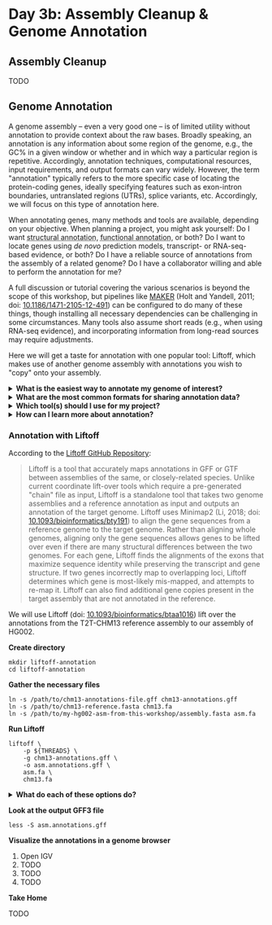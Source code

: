 # Day 3b: Assembly Cleanup & Genome Annotation


## Assembly Cleanup

TODO

## Genome Annotation

A genome assembly &ndash; even a very good one &ndash; is of limited utility
without annotation to provide context about the raw bases. Broadly speaking, an
annotation is any information about some region of the genome, e.g., the GC% in
a given window or whether and in which way a particular region is repetitive.
Accordingly, annotation techniques, computational resources, input requirements,
and output formats can vary widely.  However, the term "annotation" typically
refers to the more specific case of locating the protein-coding genes, ideally
specifying features such as exon-intron boundaries, untranslated regions (UTRs),
splice variants, etc. Accordingly, we will focus on this type of annotation
here.

When annotating genes, many methods and tools are available, depending on your
objective. When planning a project, you might ask yourself: Do I want
<abbr title="Structural annotation describes the structure of the gene or
transcript, e.g., exon-intron boundaries, UTRs, etc.">structural
annotation</abbr>, <abbr title="Functional annotation describes the known or
anticipated function, e.g., protein-coding, gene <X> or part of <X> gene family,
similar to <Y> organism's <Z> gene, etc.">functional annotation</abbr>, or both?
Do I want to locate genes using _de novo_ prediction models, transcript- or
RNA-seq-based evidence, or both? Do I have a reliable source of annotations from
the assembly of a related genome? Do I have a collaborator willing and able to
perform the annotation for me?

A full discussion or tutorial covering the various scenarios is beyond the scope
of this workshop, but pipelines like
[MAKER](https://yandell-lab.org/software/maker.html) (Holt and Yandell, 2011;
doi: [10.1186/1471-2105-12-491](https://doi.org/10.1186/1471-2105-12-491)) can
be configured to do many of these things, though installing all necessary
dependencies can be challenging in some circumstances. Many tools also assume
short reads (e.g., when using RNA-seq evidence), and incorporating information
from long-read sources may require adjustments.

Here we will get a taste for annotation with one popular tool: Liftoff, which
makes use of another genome assembly with annotations you wish to "copy" onto
your assembly.

<details>
	<summary>
		<strong>What is the easiest way to annotate my genome of interest?</strong>
	</summary>
	The easiest way to get a genome annotated is to have someone else do it. If
	sharing data with NCBI is possible and your assembly is the best option to
	represent your species of interest, they may be willing to annotate your
	genome for you using
	<a href="https://www.ncbi.nlm.nih.gov/genome/annotation_euk/process/">their pipeline</a>.
	Otherwise, finding a collaborator with expertise is a good option.
</details>

<details>
	<summary>
		<strong>What are the most common formats for sharing annotation data?</strong>
	</summary>
	The most common formats are
	<a href="https://genome.ucsc.edu/FAQ/FAQformat.html#format1">BED (Browser Extensible Data)</a>,
	<a href="https://gmod.org/wiki/GFF3">GFF (Generic Feature Format; v3)</a>,
	<a href="https://gmod.org/wiki/GFF2">GTF (General Transfer Format; a.k.a., deprecated GFF v2)</a>,
	and custom TSV (tab-separated value).
	<a href="http://genome.cse.ucsc.edu/goldenPath/help/wiggle.html">Wiggle</a>
	format and its variants are also common for displaying information in a genome
	browser.
</details>

<details>
	<summary>
		<strong>Which tool(s) should I use for my project?</strong>
	</summary>
	Annotation is a complex problem, and no single tool exists that can be
	universally recommended. A high-quality annotation plan often requires the
	use of may tools and/or complex pipelines, and the installation of many of
	these tools can be complicated, even for expert command-line users.
	Generally speaking, following the best-practice of those in your field or
	who work on the same taxa is a reasonable option. In some cases, tools
	specific to some set of organisms have been developed (e.g., <a
	href="https://funannotate.readthedocs.io/">Funannotate</a> for fungi).
	Recently, the <a href="https://github.com/Gaius-Augustus/BRAKER">BRAKER</a>
	team released version 3 of their pipeline for gene structure prediction
	(wrapping GeneMark-ES/ET & AUGUSTUS). If you have a trustworthy source of
	annotations from another assembly, you can consider <a
	href="https://github.com/agshumate/Liftoff">Liftoff</a> and <a
	href="https://github.com/ComparativeGenomicsToolkit/Comparative-Annotation-Toolkit">CAT</a>.
	<a
	href="https://www.ebi.ac.uk/interpro/about/interproscan/">InterProScan</a>
	can give you functional annotations relatively quickly. If you are able to
	share your data with NCBI and your assembly is the best assembly (or if the
	community agrees it is otherwise preferred), they NCBI annotation team will
	annotate it for you using their automated pipeline. <a
	href="https://gff3toolkit.readthedocs.io/">GFF3 Toolkit</a> can be useful
	when working with GFF3 files, and <a
	href="https://gfacs.readthedocs.io">gFACs</a> can help with filtering,
	analysis, and conversion tasks.
</details>

<details>
	<summary>
		<strong>How can I learn more about annotation?</strong>
	</summary>
	Please consider the following sources:
	<ul>
		<li>
			Review of eukaryotic genome annotation written for beginners
			(Yandell and Ence, 2012; doi:
			<a href="https://doi.org/10.1038/nrg3174">10.1038/nrg3174</a>)
		</li>
		<li>
			Review of assembly and annotation written for conservation
			geneticists and assuming limited understanding of bioinformatics and
			high-throughput sequencing (Ekblom and Wolf, 2014; doi:
			<a href="https://doi.org/10.1111/eva.12178">10.1111/eva.12178</a>)
		</li>
		<li>
			Review of structural and functional annotation, providing
			definitions and the limitations of annotation (Mudge and Harrow,
			2016; doi: <a href="https://doi.org/10.1038/nrg.2016.119">10.1038/nrg.2016.119</a>)
		</li>
		<li>
			Protocol (from <a href="https://www.protocols.io">protocols.io</a>)
			for <em>de novo</em> annotation using the <a
			href="https://yandell-lab.org/software/maker.html">MAKER</a>
			pipeline. This is annotation "in the wild" describing actual steps
			taken if not the justification for them, but it is based on this <a
			href="https://weatherby.genetics.utah.edu/MAKER/wiki/index.php/MAKER_Tutorial_for_WGS_Assembly_and_Annotation_Winter_School_2018">2018
			tutorial</a> by the developers of MAKER. <a
			href="https://doi.org/10.17504/protocols.io.b3xvqpn6">The
			protocol</a> was used to annotate a non-model fish genome (Pickett
			and Talma <em>et al.</em>, 2022; doi: <a
			href="https://doi.org/10.46471/gigabyte.44">10.46471/gigabyte.44</a>).
		</li>
	</ul>
</details>

### Annotation with Liftoff

According to the
[Liftoff GitHub Repository](https://github.com/agshumate/Liftoff):
> Liftoff is a tool that accurately maps annotations in GFF or GTF between
> assemblies of the same, or closely-related species. Unlike current coordinate
> lift-over tools which require a pre-generated "chain" file as input, Liftoff
> is a standalone tool that takes two genome assemblies and a reference
> annotation as input and outputs an annotation of the target genome. Liftoff
> uses Minimap2 (Li, 2018; doi:
> [10.1093/bioinformatics/bty191](https://doi.org/10.1093/bioinformatics/bty191))
> to align the gene sequences from a reference genome to the target genome.
> Rather than aligning whole genomes, aligning only the gene sequences allows
> genes to be lifted over even if there are many structural differences between
> the two genomes. For each gene, Liftoff finds the alignments of the exons
> that maximize sequence identity while preserving the transcript and gene
> structure. If two genes incorrectly map to overlapping loci, Liftoff
> determines which gene is most-likely mis-mapped, and attempts to re-map it.
> Liftoff can also find additional gene copies present in the target assembly
> that are not annotated in the reference.

We will use Liftoff (doi:
[10.1093/bioinformatics/btaa1016](https://doi.org/10.1093/bioinformatics/btaa1016))
lift over the annotations from the T2T-CHM13 reference assembly to our assembly
of HG002.

**Create directory**

```shell
mkdir liftoff-annotation
cd liftoff-annotation
```

**Gather the necessary files**

```shell
ln -s /path/to/chm13-annotations-file.gff chm13-annotations.gff
ln -s /path/to/chm13-reference.fasta chm13.fa
ln -s /path/to/my-hg002-asm-from-this-workshop/assembly.fasta asm.fa
```

**Run Liftoff**

```shell
liftoff \
	-p ${THREADS} \
	-g chm13-annotations.gff \
	-o asm.annotations.gff \
	asm.fa \
	chm13.fa
```

<!-- OTHER POSSIBLE OPTIONS
	-u unmapped_features.txt
	-m /path/to/minimap2-installation/bin/minimap2
	-infer_genes -OR- -infer_transcripts # depending on what the chm13-annotations.gff looks like
	-chroms chromosomes.csv
	-unplaced unplaced_seq_names.txt
	-copies # possibly with -sc 2 # diploid vs haploid assembly liftover
-->

<details>
	<summary>
		<strong>What do each of these options do?</strong>
	</summary>
	<code>-p</code> specifies the number of threads to use. <code>-g</code> specifies the location of
	the GFF file with the input annotations for the reference. <code>-o</code> specifies
	the location of the GFF file with the output annotations for the target.
	The two positional parameters at the end are respectively the target
	assembly (our HG002 assembly) and the reference assembly (T2T-CHM13). Run
	the following command to see all the options described in more detail:
	<pre><code>liftoff -h</code></pre>
</details>

**Look at the output GFF3 file**

```shell
less -S asm.annotations.gff
```

**Visualize the annotations in a genome browser**

1. Open IGV
2. TODO
3. TODO
4. TODO

**Take Home**

TODO


